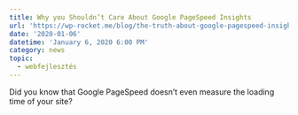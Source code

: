 ```yaml
---
title: Why you Shouldn’t Care About Google PageSpeed Insights
url: 'https://wp-rocket.me/blog/the-truth-about-google-pagespeed-insights/'
date: '2020-01-06'
datetime: 'January 6, 2020 6:00 PM'
category: news
topic:
  - webfejlesztés
---
```

Did you know that Google PageSpeed doesn’t even measure the loading time of your site?
